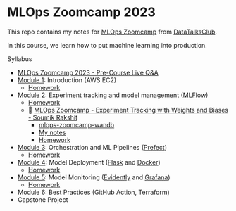 # MLOps Zoomcamp 2023

This repo contains my notes for [MLOps Zoomcamp](https://github.com/DataTalksClub/mlops-zoomcamp)
from [DataTalksClub](https://datatalks.club/).

In this course, we learn how to put machine learning into production.

Syllabus

* [MLOps Zoomcamp 2023 - Pre-Course Live Q&A](https://www.youtube.com/watch?v=o34Q_61iA4Y)
* [Module 1](module1.md): Introduction (AWS EC2)
    * [Homework](notebooks/homework-1.ipynb)
* [Module 2](module2.md): Experiment tracking and model management ([MLFlow](https://mlflow.org/))
    * [Homework](notebooks/homework-2/)
    * :movie_camera: [MLOps Zoomcamp - Experiment Tracking with Weights and Biases - Soumik Rakshit](https://www.youtube.com/watch?v=yNyqFMwEyL4)
        * [mlops-zoomcamp-wandb](https://github.com/soumik12345/mlops-zoomcamp-wandb)
        * [My notes](wandb.md)
        * [Homework](notebooks/homework-wandb/)
* [Module 3](module3.md): Orchestration and ML Pipelines ([Prefect](https://www.prefect.io/))
    * [Homework](notebooks/homework-3/)
* [Module 4](module4.md): Model Deployment ([Flask](https://flask.palletsprojects.com/) and [Docker](https://www.docker.com/))
    * [Homework](notebooks/homework-4/)
* [Module 5](module5.md): Model Monitoring ([Evidently](https://www.evidentlyai.com/) and [Grafana](https://grafana.com/))
    * [Homework](notebooks/homework-5/)
* Module 6: Best Practices (GitHub Action, Terraform)
* Capstone Project
